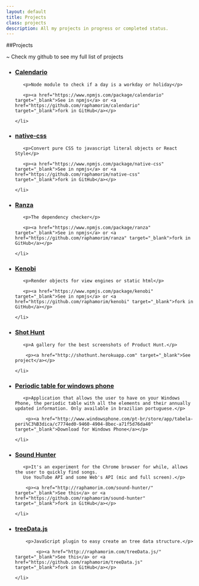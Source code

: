 ```yaml
---
layout: default
title: Projects
class: projects
description: All my projects in progress or completed status.
---
```


##Projects

~ Check my github to see my full list of projects

<ul id="exp">
    <li>
       <h3><a href="https://www.npmjs.com/package/calendario">Calendario</a></h3>

       <p>Node module to check if a day is a workday or holiday</p>

       <p><a href="https://www.npmjs.com/package/calendario" target="_blank">See in npmjs</a> or <a href="https://github.com/raphamorim/calendario" target="_blank">fork in GitHub</a></p>

    </li>
</ul>

<ul id="exp">
    <li>
       <h3><a href="https://www.npmjs.com/package/native-css">native-css</a></h3>

       <p>Convert pure CSS to javascript literal objects or React Style</p>

       <p><a href="https://www.npmjs.com/package/native-css" target="_blank">See in npmjs</a> or <a href="https://github.com/raphamorim/native-css" target="_blank">fork in GitHub</a></p>

    </li>
</ul>

<ul id="exp">
    <li>
       <h3><a href="https://www.npmjs.com/package/ranza">Ranza</a></h3>

       <p>The dependency checker</p>

       <p><a href="https://www.npmjs.com/package/ranza" target="_blank">See in npmjs</a> or <a href="https://github.com/raphamorim/ranza" target="_blank">fork in GitHub</a></p>

    </li>
</ul>

<ul id="exp">
    <li>
       <h3><a href="https://www.npmjs.com/package/kenobi">Kenobi</a></h3>

       <p>Render objects for view engines or static html</p>

       <p><a href="https://www.npmjs.com/package/kenobi" target="_blank">See in npmjs</a> or <a href="https://github.com/raphamorim/kenobi" target="_blank">fork in GitHub</a></p>

    </li>
</ul>

<ul id="exp">
    <li>
       <h3><a href="http://shothunt.herokuapp.com">Shot Hunt</a></h3>

       <p>A gallery for the best screenshots of Product Hunt.</p>

        <p><a href="http://shothunt.herokuapp.com" target="_blank">See project</a></p>

    </li>
</ul>

<ul id="exp">
    <li>
       <h3><a href="http://www.windowsphone.com/pt-br/store/app/tabela-peri%C3%B3dica/c7774ed0-9460-4904-8bec-a71f5d76da40">Periodic table for windows phone</a></h3>

       <p>Application that allows the user to have on your Windows Phone, the periodic table with all the elements and their annually updated information. Only available in brazilian portuguese.</p>

        <p><a href="http://www.windowsphone.com/pt-br/store/app/tabela-peri%C3%B3dica/c7774ed0-9460-4904-8bec-a71f5d76da40" target="_blank">Download for Windows Phone</a></p>

    </li>
</ul>

<ul id="exp">
    <li>
       <h3><a href="http://raphamorim.com/sound-hunter/">Sound Hunter </a></h3>

       <p>It's an experiment for the Chrome browser for while, allows the user to quickly find songs.
       Use YouTube API and some Web's API (mic and full screen).</p>

        <p><a href="http://raphamorim.com/sound-hunter/" target="_blank">See this</a> or <a href="https://github.com/raphamorim/sound-hunter" target="_blank">fork in GitHub</a></p>

    </li>
</ul>

<ul id="exp">
    <li>
        <h3><a href="https://github.com/raphamorim/treeData.js">treeData.js </a></h3>

        <p>JavaScript plugin to easy create an tree data structure.</p>

            <p><a href="http://raphamorim.com/treeData.js/" target="_blank">See this</a> or <a href="https://github.com/raphamorim/treeData.js" target="_blank">fork in GitHub</a></p>

    </li>
</ul>

<br><br>
